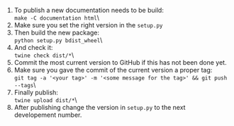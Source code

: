 1. To publish a new documentation needs to be build:\
`make -C documentation html`\
2. Make sure you set the right version in the `setup.py`
3. Then build the new package:\
`python setup.py bdist_wheel`\
4. And check it:\
`twine check dist/*`\
5. Commit the most current version to GitHub if this has not been done yet.
6. Make sure you gave the commit of the current version a proper tag:\
`git tag -a '<your tag>' -m '<some message for the tag>' && git push --tags`\
7. Finally publish:\
`twine upload dist/*`\
8. After publishing change the version in `setup.py` to the next developement number.